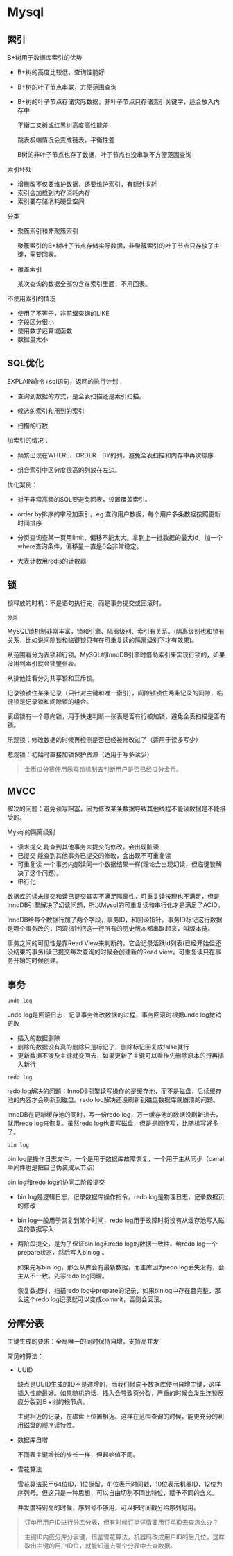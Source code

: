 # Mysql

## 索引

B+树用于数据库索引的优势

- B+树的高度比较低，查询性能好
- B+树的叶子节点串联，方便范围查询
- B+树的叶子节点存储实际数据，非叶子节点只存储索引关键字，适合放入内存中

  平衡二叉树或红黑树高度高性能差

  跳表极端情况会变成链表，平衡性差

  B树的非叶子节点也存了数据，叶子节点也没串联不方便范围查询


索引坏处

- 增删改不仅要维护数据，还要维护索引，有额外消耗
- 索引会加载到内存消耗内存
- 索引要存储消耗硬盘空间


分类

- 聚簇索引和非聚簇索引

  聚簇索引的B+树叶子节点存储实际数据，非聚簇索引的叶子节点只存放了主键，需要回表。

- 覆盖索引

  某次查询的数据全部包含在索引里面，不用回表。

不使用索引的情况

- 使用了不等于，非前缀查询的LIKE
- 字段区分很小
- 使用数学运算或函数
- 数据量太小

## SQL优化

EXPLAIN命令+sql语句，返回的执行计划：

- 查询到数据的方式，是全表扫描还是索引扫描。

- 候选的索引和用到的索引

- 扫描的行数


加索引的情况：

- 频繁出现在WHERE、ORDER　BY的列，避免全表扫描和内存中再次排序

- 组合索引中区分度很高的列放在左边。



优化案例：

- 对于非常高频的SQL要避免回表，设置覆盖索引。

- order by排序的字段加索引。eg 查询用户数据，每个用户多条数据按照更新时间排序

- 分页查询查某一页用limit，偏移不能太大。拿到上一批数据的最大id，加一个where查询条件，偏移量一直是0会非常稳定。

- 大表计数用redis的计数器



## 锁

锁释放的时机：不是语句执行完，而是事务提交或回滚时。



`分类`

  MySQL锁机制非常丰富，锁和引擎、隔离级别、索引有关系。(隔离级别也和锁有关系，比如说间隙锁和临键锁只有在可重复读的隔离级别下才有效果)。

  从范围看分为表锁和行锁。MySQL的InnoDB引擎时借助索引来实现行锁的，如果没用到索引就会锁整张表。

  从排他性看分为共享锁和互斥锁。

  记录锁锁住某条记录（只针对主键和唯一索引），间隙锁锁住两条记录的间隙，临键锁是记录锁和间隙锁的组合。

  表级锁有一个意向锁，用于快速判断一张表是否有行被加锁，避免全表扫描是否有锁。

  乐观锁：修改数据的时候再检测是否已经被修改过了（适用于读多写少）

  悲观锁：初始时直接加锁保护资源（适用于写多读少）

> 金币瓜分赛使用乐观锁机制去判断用户是否已经瓜分金币。


## MVCC

解决的问题：避免读写阻塞，因为修改某条数据导致其他线程不能读数据是不能接受的。



Mysql的隔离级别

- 读未提交 能查到其他事务未提交的修改，会出现脏读
- 已提交 能查到其他事务已提交的修改，会出现不可重复读
- 可重复读 一个事务内部读同一个数据结果一样(理论会出现幻读，但临键锁解决了这个问题)。
- 串行化

数据库的读未提交和读已提交其实不满足隔离性，可重复读按理也不满足，但是InnoDB引擎解决了幻读问题，所以Mysql的可重复读和串行化才是满足了ACID。

InnoDB给每个数据行加了两个字段，事务ID，和回滚指针。事务ID标记这行数据是哪个事务改的，回滚指针把这一行所有的历史版本都串联起来，叫版本链。

事务之间的可见性是靠Read View来判断的，它会记录活跃Id列表(已经开始但还没结束的事务)读已提交每次查询的时候会创建新的Read view，可重复读只在事务开始的时候创建。



## 事务
`undo log`

undo log是回滚日志，记录事务修改数据的过程，事务回滚时根据undo log撤销更改

- 插入的数据删除
- 删除的数据没有真的删除只是标记了，删除标记回复成false就行
- 更新数据不涉及主键就变回去，如果更新了主键可以看作先删除原本的行再插入新行

`redo log`

redo log解决的问题：InnoDB引擎读写操作的是缓存池，而不是磁盘，后续缓存池的内容才会刷新到磁盘。redo log解决还没刷新到磁盘数据库就崩溃的问题。

InnoDB在更新缓存池的同时，写一份redo log，万一缓存池的数据没刷新进去，就用redo log来恢复。虽然redo log也要写磁盘，但是是顺序写，比随机写好多了。


`bin log`

bin log是操作日志文件，一个是用于数据库故障恢复，一个用于主从同步（canal中间件也是把自己伪装成从节点）



bin log和redo log的协同二阶段提交

- bin log是逻辑日志，记录数据库操作指令，redo log是物理日志，记录数据页的修改

- bin log一般用于恢复到某个时间，redo log用于故障时将没有从缓存池写入磁盘的数据写入

- 两阶段提交，是为了保证bin log和redo log的数据一致性。给redo log一个prepare状态，然后写入binlog 。

  如果先写bin log，那么从库会有最新数据，而主库因为redo log丢失没有，会主从不一致。先写redo log同理。

  恢复数据时，扫描redo log中prepare的记录，如果binlog中存在且完整，那么这个redo log记录就可以变成commit，否则会回滚。



## 分库分表

主键生成的要求：全局唯一的同时保持自增，支持高并发

常见的算法：

- UUID

   缺点是UUID生成的ID不是递增的，而我们倾向于数据库使用自增主键，这样插入性能最好。如果随机的话，插入会导致页分裂，严重的时候会发生连锁反应分裂到Ｂ+树的根节点。

   主键相近的记录，在磁盘上位置相近。这样在范围查询的时候，能更充分的利用磁盘的顺序读特性。

- 数据库自增

  不同表主键增长的步长一样，但起始值不同。

- 雪花算法

  雪花算法采用64位ID，1位保留，41位表示时间戳，10位表示机器ID，12位为序列号。但这只是一种思想，可以自由切割不同比特位，赋予不同的含义。

  并发度特别高的时候，序列号不够用，可以把时间戳分给序列号用。

> 订单用用户ID进行分库分表，但有时候订单详情要用订单ID去查怎么办？
>
> 主键ID内嵌分库分表键，借鉴雪花算法，机器码改成用户ID的后几位，这样取出主键的用户ID位，就能知道去哪个分表中去查数据。